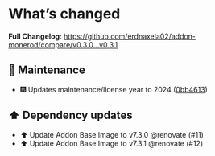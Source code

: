 # What’s changed
**Full Changelog**: https://github.com/erdnaxela02/addon-monerod/compare/v0.3.0...v0.3.1

## 🐛 Maintenance
- 🎆 Updates maintenance/license year to 2024 ([0bb4613](https://github.com/erdnaxela02/addon-monerod/commit/0bb461351190e4130bb82cd5d577e9e3707b2bc3))

## ⬆️ Dependency updates

- ⬆️ Update Addon Base Image to v7.3.0 @renovate (#11)
- ⬆️ Update Addon Base Image to v7.3.1 @renovate (#12)